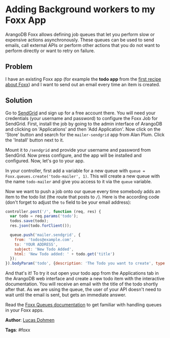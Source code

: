 # Adding Background workers to my Foxx App

ArangoDB Foxx allows defining job queues that let you perform slow or expensive actions asynchronously. These queues can be used to send emails, call external APIs or perform other actions that you do not want to perform directly or want to retry on failure.

## Problem

I have an existing Foxx app (for example the **todo app** from the [first recipe about Foxx](https://docs.arangodb.com/cookbook/FoxxFirstSteps.html)) and I want to send out an email every time an item is created.

## Solution

Go to [SendGrid](https://sendgrid.com) and sign up for a free account there. You will need your credentials (your username and password) to configure the Foxx Job for SendGrid. First, install the job by going to the admin interface of ArangoDB and clicking on 'Applications' and then 'Add Application'. Now click on the 'Store' button and search for the `mailer-sendgrid` app from Alan Plum. Click the 'Install' button next to it.

Mount it to `/sendgrid` and provide your username and password from SendGrid. Now press configure, and the app will be installed and configured. Now, let's go to your app.

In your controller, first add a variable for a new queue with `queue = Foxx.queues.create('todo-mailer', 1)`. This will create a new queue with the name `todo-mailer` and give you access to it via the `queue` variable.

Now we want to push a job onto our queue every time somebody adds an item to the todo list (the route that posts to `/`). Here is the according code (don't forget to adjust the `to` field to be your email address):

```js
controller.post('/', function (req, res) {
  var todo = req.params('todo');
  todos.save(todo);
  res.json(todo.forClient());

  queue.push('mailer.sendgrid', {
    from: 'todos@example.com',
    to: 'YOUR ADDRESS',
    subject: 'New Todo Added',
    html: 'New Todo added: ' + todo.get('title')
  });
}).bodyParam('todo', {description: 'The Todo you want to create', type: Todo});
```

And that's it! To try it out open your todo app from the Applications tab in the ArangoDB web interface and create a new todo item with the interactive documentation. You will receive an email with the title of the todo shortly after that. As we are using the queue, the user of your API doesn't need to wait until the email is sent, but gets an immediate answer.

Read the [Foxx Queues documentation](https://docs.arangodb.com/Foxx/FoxxQueues.html) to get familiar with handling queues in your Foxx apps.

**Author**: [Lucas Dohmen](https://github.com/moonglum)

**Tags**: #foxx
